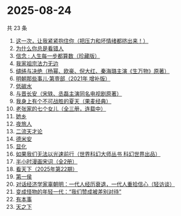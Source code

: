 # 2025-08-24

共 23 条

<!-- BEGIN WEREAD -->
<!-- 最后更新时间 2025-08-24 03:05:07 +0800 -->
1. [这一次，让我紧紧抱住你（把压力和坏情绪都挤出来！）](https://weread.qq.com/web/bookDetail/16832290813ab99deg011963)
1. [为什么你总是看错人](https://weread.qq.com/web/bookDetail/0d132510813aba464g0136e3)
1. [信念 : 人生每一步都算数（珍藏版）](https://weread.qq.com/web/bookDetail/9e1326b0813ab8736g0119ec)
1. [我家祖宗法力无边](https://weread.qq.com/web/bookDetail/48332f40813aba3f3g011ddc)
1. [缱绻与决绝（杨幂、欧豪、倪大红、秦海璐主演《生万物》原著）](https://weread.qq.com/web/bookDetail/d6f320605bf576d6f394eec)
1. [明朝那些事儿·第壹部（2021年 增补版）](https://weread.qq.com/web/bookDetail/4973271072710be8497f5d2)
1. [低碳水](https://weread.qq.com/web/bookDetail/16e32c50813aba461g018746)
1. [与晋长安（宋轶、丞磊主演同名电视剧原著）](https://weread.qq.com/web/bookDetail/34832750813ab74e9g014a38)
1. [我身上有个不可战胜的夏天（果麦经典）](https://weread.qq.com/web/bookDetail/160321a0813aba1dfg0109cf)
1. [老张家的七个女儿（全三册，连载中）](https://weread.qq.com/web/bookDetail/12332100813ab8b6cg0155cf)
1. [她乡](https://weread.qq.com/web/bookDetail/a8132880813aba292g014556)
1. [夜旅人](https://weread.qq.com/web/bookDetail/0f5325d0727079db0f587e7)
1. [二流天才论](https://weread.qq.com/web/bookDetail/10a32190813aba287g010e6c)
1. [德米安](https://weread.qq.com/web/bookDetail/6f532ce0813aba3f3g01062f)
1. [显化](https://weread.qq.com/web/bookDetail/1d932210813aba461g015994)
1. [如果我们无法以光速前行（世界科幻大师丛书 科幻世界出品）](https://weread.qq.com/web/bookDetail/40e32260813ab8182g016818)
1. [半小时漫画宋词（全2册）](https://weread.qq.com/web/bookDetail/7e132a8071f5b2cf7e16cf9)
1. [看天下（2025年第22期）](https://weread.qq.com/web/bookDetail/9be32620813aba4a9g013e38)
1. [第一侯](https://weread.qq.com/web/bookDetail/2d332a50715706ec2d3ccec)
1. [对话经济学家辜朝明：一代人经历衰退，一代人重拾信心（轻访谈）](https://weread.qq.com/web/bookDetail/59132340813aba402g0142f4)
1. [变成怪物的年轻一代：“我们赞成被差别对待”](https://weread.qq.com/web/bookDetail/d4632190813aba46eg012621)
1. [有本事](https://weread.qq.com/web/bookDetail/7923237072522360792b5fd)
1. [天之下](https://weread.qq.com/web/bookDetail/4de326a0721770aa4de95f4)
<!-- END WEREAD -->